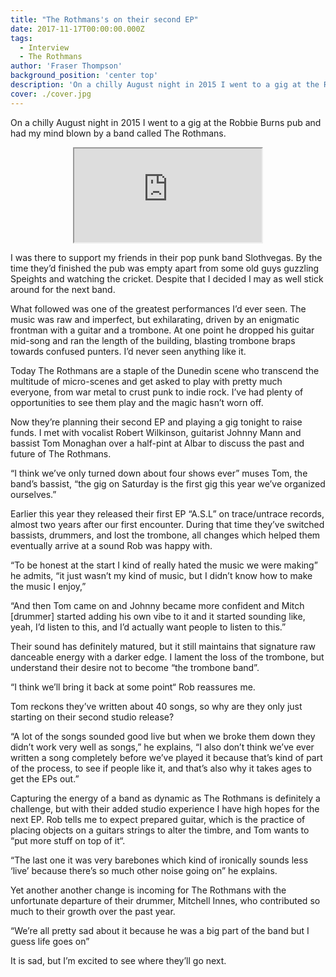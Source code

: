 ```yaml
---
title: "The Rothmans's on their second EP"
date: 2017-11-17T00:00:00.000Z
tags:
  - Interview
  - The Rothmans
author: 'Fraser Thompson'
background_position: 'center top'
description: 'On a chilly August night in 2015 I went to a gig at the Robbie Burns pub and had my mind blown by a band called The Rothmans.'
cover: ./cover.jpg
---
```


On a chilly August night in 2015 I went to a gig at the Robbie Burns pub and had my mind blown by a band called The Rothmans.

<center><iframe style={{border: 0, width: "100%", height: "120px"}} src="https://bandcamp.com/EmbeddedPlayer/album=3541012277/size=large/bgcol=ffffff/linkcol=0687f5/tracklist=false/artwork=small/transparent=true/" seamless><a href="http://therothmans.bandcamp.com/album/a-s-l">A.S.L by The Rothmans</a></iframe></center>

I was there to support my friends in their pop punk band Slothvegas. By the time they’d finished the pub was empty apart from some old guys guzzling Speights and watching the cricket. Despite that I decided I may as well stick around for the next band.

What followed was one of the greatest performances I’d ever seen. The music was raw and imperfect, but exhilarating, driven by an enigmatic frontman with a guitar and a trombone. At one point he dropped his guitar mid-song and ran the length of the building, blasting trombone braps towards confused punters. I’d never seen anything like it.

Today The Rothmans are a staple of the Dunedin scene who transcend the multitude of micro-scenes and get asked to play with pretty much everyone, from war metal to crust punk to indie rock. I’ve had plenty of opportunities to see them play and the magic hasn’t worn off.

Now they’re planning their second EP and playing a gig tonight to raise funds. I met with vocalist Robert Wilkinson, guitarist Johnny Mann and bassist Tom Monaghan over a half-pint at Albar to discuss the past and future of The Rothmans.

“I think we’ve only turned down about four shows ever” muses Tom, the band’s bassist, “the gig on Saturday is the first gig this year we’ve organized ourselves.”

Earlier this year they released their first EP “A.S.L” on trace/untrace records, almost two years after our first encounter. During that time they’ve switched bassists, drummers, and lost the trombone, all changes which helped them eventually arrive at a sound Rob was happy with.

“To be honest at the start I kind of really hated the music we were making” he admits, “it just wasn’t my kind of music, but I didn’t know how to make the music I enjoy,”

“And then Tom came on and Johnny became more confident and Mitch [drummer] started adding his own vibe to it and it started sounding like, yeah, I’d listen to this, and I’d actually want people to listen to this.”

Their sound has definitely matured, but it still maintains that signature raw danceable energy with a darker edge. I lament the loss of the trombone, but understand their desire not to become “the trombone band”.

“I think we’ll bring it back at some point“ Rob reassures me.

Tom reckons they’ve written about 40 songs, so why are they only just starting on their second studio release?

“A lot of the songs sounded good live but when we broke them down they didn’t work very well as songs,” he explains, “I also don’t think we’ve ever written a song completely before we’ve played it because that’s kind of part of the process, to see if people like it, and that’s also why it takes ages to get the EPs out.”

Capturing the energy of a band as dynamic as The Rothmans is definitely a challenge, but with their added studio experience I have high hopes for the next EP. Rob tells me to expect prepared guitar, which is the practice of placing objects on a guitars strings to alter the timbre, and Tom wants to “put more stuff on top of it“.

“The last one it was very barebones which kind of ironically sounds less ‘live’ because there’s so much other noise going on” he explains.

Yet another another change is incoming for The Rothmans with the unfortunate departure of their drummer, Mitchell Innes, who contributed so much to their growth over the past year.

“We’re all pretty sad about it because he was a big part of the band but I guess life goes on”

It is sad, but I’m excited to see where they’ll go next.
